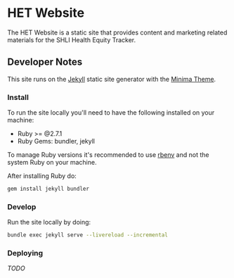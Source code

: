 # HET Website

The HET Website is a static site that provides content and marketing related materials for the SHLI Health Equity Tracker.

## Developer Notes

This site runs on the [Jekyll](https://jekyllrb.com) static site generator with the [Minima Theme](https://github.com/jekyll/minima).

### Install

To run the site locally you'll need to have the following installed on your machine: 

- Ruby >= @2.7.1
- Ruby Gems: bundler, jekyll

To manage Ruby versions it's recommended to use [rbenv](https://github.com/rbenv/rbenv#installation) and not the system Ruby on your machine.

After installing Ruby do:

```bash
gem install jekyll bundler
```

### Develop

Run the site locally by doing:

```bash
bundle exec jekyll serve --livereload --incremental
```

### Deploying

_TODO_
